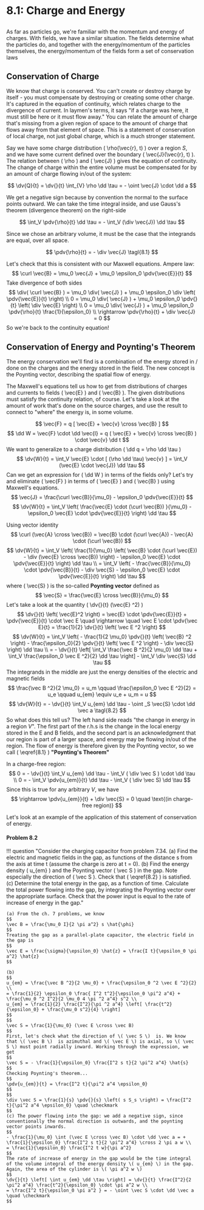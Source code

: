 # 8.1: Charge and Energy

## 


As far as particles go, we're familiar with the momentum and energy of charges. With fields, we have a similar situation. The fields determine what the particles do, and together with the energy/momentum of the particles themselves, the energy/momentum of the fields form a set of conservation laws

## Conservation of Charge

We know that charge is conserved. You can't create or destroy charge by itself - you must compensate by destroying or creating some other charge. It's captured in the equation of continuity, which relates charge to the divergence of current. In laymen's terms, it says "if a charge was here, it must still be here or it must flow away." You can relate the amount of charge that's missing from a given region of space to the amount of charge that flows away from that element of space. This is a statement of conservation of local charge, not just global charge, which is a much stronger statement.

Say we have some charge distribution \( \rho(\vec{r}, t) \) over a region _S_, and we have some current defined over the boundary \( \vec{J}(\vec{r}, t) \). The relation between \( \rho \) and \( \vec{J} \) gives the equation of continuity. The change of charge within the entire volume must be compensated for by an amount of charge flowing in/out of the system:

$$
\dv{Q}{t} = \dv{}{t} \int_{V} \rho \dd \tau = - \oint \vec{J} \cdot \dd a
$$

We get a negative sign because by convention the normal to the surface points outward. We can take the time integral inside, and use Gauss's theorem (divergence theorem) on the right-side

$$
\int_V \pdv{\rho}{t} \dd \tau = - \int_V (\div \vec{J}) \dd \tau
$$

Since we chose an arbitrary volume, it must be the case that the integrands are equal, over all space.

$$
\pdv{\rho}{t} = - \div \vec{J} \tagl{8.1}
$$

Let's check that this is consistent with our Maxwell equations. Ampere law:
$$
\curl \vec{B} = \mu_0 \vec{J} + \mu_0 \epsilon_0 \pdv{\vec{E}}{t}
$$
Take divergence of both sides
$$
\div( \curl \vec{B} ) = \mu_0 \div( \vec{J} ) + \mu_0 \epsilon_0 \div \left( \pdv{\vec{E}}{t} \right) \\
0 = \mu_0 \div( \vec{J} ) + \mu_0 \epsilon_0 \pdv{}{t} \left( \div \vec{E} \right) \\
0 = \mu_0 \div( \vec{J} ) + \mu_0 \epsilon_0 \pdv{\rho}{t} \frac{1}{\epsilon_0} \\
\rightarrow \pdv{\rho}{t} + \div \vec{J} = 0
$$
So we're back to the continuity equation!

## Conservation of Energy and Poynting's Theorem

The energy conservation we'll find is a combination of the energy stored in / done on the charges and the energy stored in the field. The new concept is the Poynting vector, describing the spatial flow of energy.

The Maxwell's equations tell us how to get from distributions of charges and currents to fields \( \vec{E} \) and \( \vec{B} \). The given distributions must satisfy the continuity relation, of course. Let's take a look at the amount of work that's done on the source charges, and use the result to connect to "where" the energy is, in some volume.

$$
\vec{F} = q [ \vec{E} + \vec{v} \cross \vec{B} ]
$$
$$
\dd W = \vec{F} \cdot \dd \vec{l} = q ( \vec{E} + \vec{v} \cross \vec{B} ) \cdot \vec{v} \dd t
$$
We want to generalize to a charge distribution \( \dd q = \rho \dd \tau \) 
$$
\dv{W}{t} = \int_V \vec{E} \cdot [ (\rho \dd \tau) \vec{v} ] = \int_V (\vec{E} \cdot \vec{J}) \dd \tau
$$
Can we get an expression for \( \dd W \) in terms of the fields only? Let's try and eliminate \( \vec{F} \) in terms of \( \vec{E} \) and \( \vec{B} \) using Maxwell's equations.
$$
\vec{J} = \frac{\curl \vec{B}}{\mu_0} - \epsilon_0 \pdv{\vec{E}}{t}
$$
$$
\dv{W}{t} = \int_V \left( \frac{\vec{E} \cdot (\curl \vec{B}) }{\mu_0} - \epsilon_0 \vec{E} \cdot \pdv{\vec{E}}{t} \right) \dd \tau
$$

Using vector identity
$$
\curl (\vec{A} \cross \vec{B}) = \vec{B} \cdot (\curl \vec{A}) - \vec{A} \cdot (\curl \vec{B})
$$
$$
\dv{W}{t} = \int_V \left( \frac{1}{\mu_0} \left( \vec{B} \cdot (\curl \vec{E}) - \div (\vec{E} \cross \vec{B}) \right) - \epsilon_0 \vec{E} \cdot \pdv{\vec{E}}{t} \right) \dd \tau \\
= \int_V \left( - \frac{\vec{B}}{\mu_0} \cdot \pdv{\vec{B}}{t} - \div \vec{S} - \epsilon_0 \vec{E} \cdot \pdv{\vec{E}}{t} \right) \dd \tau
$$
where \( \vec{S} \) is the so-called __Poynting vector__ defined as
$$
\vec{S} = \frac{\vec{E} \cross \vec{B}}{\mu_0}
$$
Let's take a look at the quantity \( \dv{}{t} (\vec{E} ^2) \) 
$$
\dv{}{t} \left( \vec{E}^2 \right) = \vec{E} \cdot \pdv{\vec{E}}{t} + \pdv{\vec{E}}{t} \cdot \vec E \quad \rightarrow \quad \vec E \cdot \pdv{\vec E}{t} = \frac{1}{2} \dv{}{t} \left( \vec E ^2 \right)
$$
$$
\dv{W}{t} = \int_V  \left( - \frac{1}{2 \mu_0} \pdv{}{t} \left( \vec{B} ^2 \right) - \frac{\epsilon_0}{2} \pdv{}{t} \left( \vec E ^2 \right) - \div \vec{S} \right) \dd \tau \\
 = - \dv{}{t} \left[ \int_V \frac{\vec B ^2}{2 \mu_0} \dd \tau + \int_V \frac{\epsilon_0 \vec E ^2}{2} \dd \tau \right] - \int_V \div \vec{S} \dd \tau
$$
The integrands in the middle are just the energy densities of the electric and magnetic fields
$$
\frac{\vec B ^2}{2 \mu_0} = u_m \qquad \frac{\epsilon_0 \vec E ^2}{2}  = u_e \qquad u_{em} \equiv u_e + u_m = u
$$
$$
\dv{W}{t} = - \dv{}{t} \int_V u_{em} \dd \tau - \oint _S \vec{S} \cdot \dd \vec a \tagl{8.2}
$$
So what does this tell us? The left hand side reads "the change in energy in a region _V_". The first part of the r.h.s is the change in the local energy stored in the E and B fields, and the second part is an acknowledgment that our region is part of a larger space, and energy may be flowing in/out of the region. The flow of energy is therefore given by the Poynting vector, so we call \( \eqref{8.1} \) __"Poynting's Theorem"__

In a charge-free region:
$$
0 = - \dv{}{t} \int_V u_{em} \dd \tau - \int_V ( \div \vec S ) \cdot \dd \tau \\
0 = - \int_V \pdv{u_{em}}{t} \dd \tau - \int_V ( \div \vec S) \dd \tau
$$
Since this is true for any arbitrary _V_, we have
$$
\rightarrow \pdv{u_{em}}{t} + \div \vec{S} = 0 \quad \text{(in charge-free region)}
$$

Let's look at an example of the application of this statement of conservation of energy.

#### Problem 8.2

!!! question "Consider the charging capacitor from problem 7.34. (a) Find the electric and magnetic fields in the gap, as functions of the distance s from the axis at time t (assume the charge is zero at t = 0). (b) Find the energy density \( u_{em} \) and the Poynting vector \( \vec S \) in the gap. Note especially the direction of \( \vec S \). Check that \( \eqref{8.2} \) is satisfied. (c) Determine the total energy in the gap, as a function of time. Calculate the total power flowing into the gap, by integrating the Poynting vector over the appropriate surface. Check that the power input is equal to the rate of increase of energy in the gap."
    
    (a) From the ch. 7 problems, we know
    $$
    \vec B = \frac{\mu_0 I}{2 \pi a^2} s \hat{\phi}
    $$
    Treating the gap as a parallel-plate capacitor, the electric field in the gap is
    $$
    \vec E = \frac{\sigma}{\epsilon_0} \hat{z} = \frac{I t}{\epsilon_0 \pi a^2} \hat{z}
    $$

    (b)
    $$
    u_{em} = \frac{\vec B ^2}{2 \mu_0} + \frac{\epsilon_0 ^2 \vec E ^2}{2}  \\
    = \frac{1}{2} \epsilon_0 \frac{ I^2 t^2}{\epsilon_0 \pi^2 a^4} + \frac{\mu_0 ^2 I^2}{2 \mu_0 4 \pi ^2 a^4} s^2 \\
    u_{em} = \frac{1}{2} \frac{I^2}{\pi ^2 a^4} \left[ \frac{t^2}{\epsilon_0} + \frac{\mu_0 s^2}{4} \right]
    $$
    $$
    \vec S = \frac{1}{\mu_0} (\vec E \cross \vec B)
    $$
    First, let's check what the direction of \( \vec S \)  is. We know that \( \vec B \)  is azimuthal and \( \vec E \) is axial, so \( \vec S \) must point radially inward. Working through the expression, we get
    $$
    \vec S = - \frac{1}{\epsilon_0} \frac{I^2 s t}{2 \pi^2 a^4} \hat{s}
    $$
    Checking Poynting's theorem...
    $$
    \pdv{u_{em}}{t} = \frac{I^2 t}{\pi^2 a^4 \epsilon_0} 
    $$
    $$
    \div \vec S = \frac{1}{s} \pdv{}{s} \left( s S_s \right) = \frac{I^2 t}{\pi^2 a^4 \epsilon_0} \quad \checkmark
    $$
    (c) The power flowing into the gap: we add a negative sign, since conventionally the normal direction is outwards, and the poynting vector points inwards.
    $$
    - \frac{1}{\mu_0} \int (\vec E \cross \vec B) \cdot \dd \vec a = + \frac{1}{\epsilon_0} \frac{I^2 s t}{2 \pi^2 a^4} \cross 2 \pi a w \\
    = \frac{1}{\epsilon_0} \frac{I^2 t w}{\pi a^2}
    $$
    The rate of increase of energy in the gap would be the time integral of the volume integral of the energy density \( u_{em} \) in the gap. Again, the area of the cylinder is \( \pi a^2 w \) 
    $$
    \dv{}{t} \left[ \int u_{em} \dd \tau \right] = \dv{}{t} \frac{I^2}{2 \pi^2 a^4} \frac{t^2}{\epsilon_0} \cdot \pi a^2 w \\ 
    = \frac{I^2 t}{\epsilon_0 \pi a^2 } = - \oint \vec S \cdot \dd \vec a \quad \checkmark
    $$
    